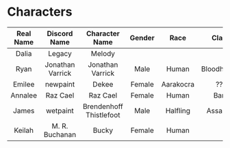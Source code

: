# Characters

Real Name | Discord Name     | Character Name          | Gender | Race       | Class       | Special    | Inactive
:-------: | :--------------: | :---------------------: | :----: | :--------: | :---------: | :--------: | :------:
Dalia     | Legacy           | Melody                  |        |            |             |            |
Ryan      | Jonathan Varrick | Jonathan Varrick        | Male   | Human      | Bloodhunter | Darkvision |
Emilee    | newpaint         | Dekee                   | Female | Aarakocra  | ???         | Darkvision |
Annalee   | Raz Cael         | Raz Cael                | Female | Human      | Bard        |            | Yes
James     | wetpaint         | Brendenhoff Thistlefoot | Male   | Halfling   | Assassin    |            |
Keilah    | M. R. Buchanan   | Bucky                   | Female | Human      |             |            |
